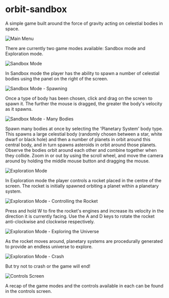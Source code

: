 # orbit-sandbox
A simple game built around the force of gravity acting on celestial bodies in space. 

![Main Menu](Screenshots/MainMenu.png)

There are currently two game modes available: Sandbox mode and Exploration mode.

![Sandbox Mode](Screenshots/SandboxMode1.png)

In Sandbox mode the player has the ability to spawn a number of celestial bodies using the panel on the right of the screen. 

![Sandbox Mode - Spawning](Screenshots/SandboxMode2.png)

Once a type of body has been chosen, click and drag on the screen to spawn it. The further the mouse is dragged, the greater the body's velocity as it spawns.

![Sandbox Mode - Many Bodies](Screenshots/SandboxMode4.png)

Spawn many bodies at once by selecting the 'Planetary System' body type. This spawns a large celestial body (randomly chosen between a star, white dwarf or black hole) and then a number of planets in orbit around this central body, and in turn spawns asteroids in orbit around those planets. Observe the bodies orbit around each other and combine together when they collide. Zoom in or out by using the scroll wheel, and move the camera around by holding the middle mouse button and dragging the mouse.

![Exploration Mode](Screenshots/ExplorationMode1.png)

In Exploration mode the player controls a rocket placed in the centre of the screen. The rocket is initially spawned orbiting a planet within a planetary system. 

![Exploration Mode - Controlling the Rocket](Screenshots/ExplorationMode2.png)

Press and hold W to fire the rocket's engines and increase its velocity in the direction it is currently facing. Use the A and D keys to rotate the rocket anti-clockwise and clockwise respectively. 

![Exploration Mode - Exploring the Universe](Screenshots/ExplorationMode3.png)

As the rocket moves around, planetary systems are procedurally generated to provide an endless universe to explore.

![Exploration Mode - Crash](Screenshots/ExplorationMode4.png)

But try not to crash or the game will end!

![Controls Screen](Screenshots/ControlsScreen.png)

A recap of the game modes and the controls available in each can be found in the controls screen.
